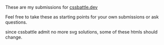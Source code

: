 These are my submissions for [cssbattle.dev](https://cssbattle.dev)

Feel free to take these as starting points for your own submissions or ask questions.

since cssbattle admit no more svg solutions, some of these htmls should change.
